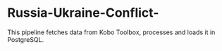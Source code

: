 # Russia-Ukraine-Conflict-
This pipeline fetches data from Kobo Toolbox, processes and loads it in PostgreSQL.
